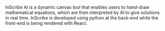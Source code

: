 InScribe AI is a dynamic canvas tool that enables users to hand-draw mathematical equations, which are then interpreted by AI to give solutions in real time. InScribe is developed using python at the back-end while the front-end is being rendered with React.
